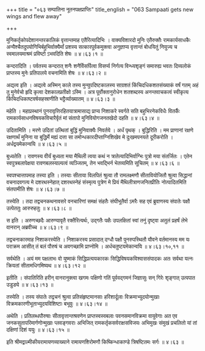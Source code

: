 +++
title = "०६३ सम्पातिना नूतनपक्षप्राप्तिः"
title_english = "063 Sampaati gets new wings and flew away"

+++


मुनिकर्तृकोपदेशानन्तरकालिकं वृत्तान्तमाह एतैरित्यादिभिः । वाक्यविशारदो
मुनिः एतैरुक्तैः रामकार्यसाधकैः अन्यैश्चैतदुपयोगिभिर्बहुभिर्वाक्यैर्मां
प्रशस्य सत्कारपूर्वकमुक्त्वा अनुज्ञाप्य वृत्तान्तं बोधयितुं नियुज्य च
स्वमालयमाश्रमं प्रविष्टो ऽभवदिति शेषः  ॥  ४।६३।१  ॥   

  

कन्दरादिति । पर्वतस्य कन्दरात् शनैः शनैर्विसर्पित्वा विसर्प्य निर्गत्य
विन्ध्यशृङ्गं समारुह्य भवतः दिव्यलोकं प्राप्तस्य मुनेः प्रतिपालये
वचनामिति शेषः  ॥  ४।६३।२  ॥   

  

अद्यत्व इति । अद्यत्वे अस्मिन् काले तस्य मुन्युपदिष्टकालस्य साग्रशतं
किंचिदधिकशतसंख्याकं वर्षं गतम् अहं तु मुनेर्वचो हृदि कृत्वा
देशकालप्रतीक्षो ऽस्मि । अत्र पूर्वोक्तानुरोधेन शतशब्दस्य अनन्तवाचकत्वं
स्वीकृत्य किंचिदधिकाष्टवर्षसहस्राणीति भट्टैर्व्याख्यातम्  ॥  ४।६३।३  ॥   

  

महेति । महाप्रस्थानं पुनरावृत्तिरहितयात्रामासाद्य प्राप्य निशाकरे
स्वर्गते सति बहुभिरनेकविधैः वितर्कैः रामकार्यसाधनविषयकविचारैर्वृतं मां
संतापो मुनिवियोगजनतखेदो दहति  ॥  ४।६३।४  ॥   

  

उदितामिति । मरणे उदितां उत्थितां बुद्धिं मुनिवाक्यैः निवर्तये । अर्धं
पृथक् । बुद्धिरिति । मम प्राणानां रक्षणे रक्षणार्थं मुनिना या बुद्धिर्मे
मह्यं दत्ता सा तमोन्धकारदीप्ताग्निशिखेव मे दुःखमपनयते दूरीकरोति ।
अर्धद्वयमेकान्वयि  ॥  ४।६३।५ ॥   

  

बुध्यतेति । रावणस्य वीर्यं बुध्यता मया मैथिली त्वया कथं न
त्रातेत्यादिभिर्वाग्भिः पुत्रो मया संतर्जितः । एतेन स्वपुत्रबलापेक्षया
रावणबलस्याल्पत्वं व्यञ्जितम्, तेन भवद्भिर्न भेतव्यमिति सूचितम्  ॥  ४।६३।६
 ॥   

  

स्वपश्चात्तापमाह तस्या इति । तस्याः सीताया विलपितं श्रुत्वा तौ
रामलक्ष्मणौ सीतावियोजितौ श्रुत्वा सिद्धानां वचनादवगत्य मे दशरथस्नेहात्
दशरथस्नेहं संस्मृत्य पुत्रेण मे प्रियं मैथिलीत्राणजनितप्रीतिः
नोत्पादितमिति संतपामीति शेषः  ॥  ४।६३।७  ॥   

  

तस्येति । तदा तद्वचनकथनावसरे वनचारिणां समक्षं संहतैः संघीभूतैर्वा ऽमरैः
सह एवं ब्रुवाणस्य संपातेः पक्षौ उत्पेततुः आरुरुहतुः  ॥  ४।६३।८  ॥   

  

स इति । अरुणच्छदैः आरुण्यावृतै रक्तैरित्यर्थः, उद्गतैः पक्षैः उपलक्षितां
स्वां तनुं दृष्ट्वा अतुलं प्रहर्षं लेभे वानरान् अब्रवीच्च  ॥  ४।६३।९  ॥   

  

तद्वचनाकारमाह निशाकरस्येति । निशाकरस्य प्रसादात् दग्धौ पक्षौ
पुनरुपस्थितौ यौवने वर्तमानस्य मम यः पराक्रम आसीत् तं बलं पौरुषं च
अवगच्छामि प्राप्नोमि । अर्धचतुष्टयमेकान्वयि  ॥  ४।६३।१०,११  ॥   

  

सर्वथेति । अयं मम पक्षलाभः वो युष्माकं सिद्धिप्रत्ययकारकः
सिद्धिविषयकविश्वाससंपादकः अतः सर्वथा यत्नः क्रियतां सीतामधिगमिष्यथ  ॥ 
४।६३।१२  ॥   

  

इतीति । संपातिरिति हरीन् वानरानुक्त्वा खगमः पक्षिणो गतिं पूर्ववद्गमनं
जिज्ञासुः सन् गिरेः शृङ्गात् उत्पपात उडुड्ये  ॥  ४।६३।१३  ॥   

  

तस्येति । तस्य संपातेः तद्वचनं श्रुत्वा प्रतिसंहृष्टमानसाः हरिशार्दूलाः
विक्रमाभ्युदयोन्मुखाः विक्रमकारणीभूताभ्युदयविशिष्टाः बभूवुः  ॥  ४।६३।१४
 ॥   

  

अथेति । प्रतिलब्धपौरुषाः सीतावृत्तान्तश्रवणेन प्राप्तस्वस्वबलाः
पवनसमानविक्रमा वायुवेगाः अत एव जनकसुतापरिमार्गणोन्मुखाः प्लवङ्गवराः
अभिजित् रामकर्तृकसर्वराक्षसविजयः अभिमुखः संमुखं प्रचलितो यां तां
दक्षिणां दिशं ययुः  ॥  ४।६३।१५  ॥   

  

इति श्रीमद्वाल्मीकीयरामायणव्याख्याने रामायणशिरोमणौ किष्किन्धाकाण्डे
त्रिषष्टितमः सर्गः  ॥  ४।६३  ॥   

  


